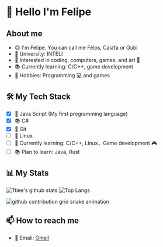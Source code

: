 # 👋 Hello I'm Felipe

## About me

- 😊 I'm Felipe. You can call me Felps, Caiafa or Gubi
- 🏫 University: INTELI
- 🧠 Interested in coding, computers, games, and art 🧪
- 📚 Currently learning: C/C++, game development
- 🏓 Hobbies: Programming 💻 and games

## 🛠️ My Tech Stack

- [x] 🐍 Java Script (My first programming language)
- [x] 📚 C#
- [x] 🌳 Git
- [ ] 🐧 Linux
- [ ] 🐧 Currently learning: C/C++, Linux，Game development 🎮
- [ ] 📚 Plan to learn: Java, Rust

## 📊 My Stats

<!-- ![gubidev's GitHub stats](https://github-readme-stats.vercel.app/api?username=gubidev&show_icons=true&theme=radical)
![Top Langs](https://github-readme-stats.vercel.app/api/top-langs/?username=gubidev&layout=compact&theme=radical) -->
![Ttiee's github stats](https://github-readme-stats.vercel.app/api?username=gubidev&show_icons=true&theme=transparent&include_all_commits=true&count_private=true&line_height=20) ![Top Langs](https://github-readme-stats.vercel.app/api/top-langs/?username=gubidev&theme=transparent&layout=compact&hide=html,css,javascript)

<picture>
  <source media="(prefers-color-scheme: dark)" srcset="https://raw.githubusercontent.com/gubidev/gubidev/grid-snake/github-contribution-grid-snake-dark.svg">
  <source media="(prefers-color-scheme: light)" srcset="https://raw.githubusercontent.com/gubidev/gubidev/grid-snake/github-contribution-grid-snake.svg">
  <img alt="github contribution grid snake animation" src="https://raw.githubusercontent.com/gubidev/gubidev/grid-snake/github-contribution-grid-snake.svg">
</picture>

## 📫 How to reach me

- 📧 Email: [Gmail](mailto:felipecaiafa0704@gmail.com)

